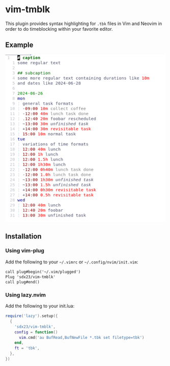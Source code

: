 # vim-tmblk

This plugin provides syntax highlighting for `.tbk` files in Vim and Neovim
in order to do timeblocking within your favorite editor.

## Example

![syntax hilighting example](examples/test.png "Syntax Hilighting Example")

## Installation

### Using vim-plug

Add the following to your `~/.vimrc` or `~/.config/nvim/init.vim`:

```vim
call plug#begin('~/.vim/plugged')
Plug 'sdx23/vim-tmblk'
call plug#end()
```

### Using lazy.nvim
Add the following to your init.lua:

```lua
require('lazy').setup({
  {
    'sdx23/vim-tmblk',
    config = function()
      vim.cmd('au BufRead,BufNewFile *.tbk set filetype=tbk')
    end,
    ft = 'tbk',
  },
})
```
